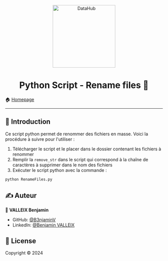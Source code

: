 <p align="center">
<img alt="DataHub" src="https://upload.wikimedia.org/wikipedia/commons/thumb/c/c3/Python-logo-notext.svg/1869px-Python-logo-notext.svg.png" height="200px"
</p>
<h1 align="center"> Python Script - Rename files 👋</h1>

🏠 [Homepage](https://github.com/B3njaminV/python-renamefiles-script)

---

## 📣 Introduction

Ce script python permet de renommer des fichiers en masse. Voici la procédure à suivre pour l'utiliser :
1. Télécharger le script et le placer dans le dossier contenant les fichiers à renommer
2. Remplir la `remove_str` dans le script qui correspond à la chaîne de caractères à supprimer dans le nom des fichiers
3. Exécuter le script python avec la commande :
```python
python RenameFiles.py
```


## ✍️ Auteur

👤 **VALLEIX Benjamin**

* GitHub: [@B3njaminV](https://github.com/B3njaminV)
* LinkedIn: [@Benjamin VALLEIX](https://www.linkedin.com/in/benjamin-valleix-27115719a)

## 📝 License

Copyright © 2024
